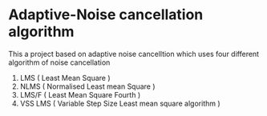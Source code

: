 # Adaptive-Noise cancellation algorithm 
This a project based on adaptive noise cancelltion which uses four different algorithm of noise cancellation 
1. LMS  ( Least Mean Square )
2. NLMS  ( Normalised Least mean Square )
3. LMS/F  ( Least Mean Square Fourth )
4. VSS LMS  ( Variable Step Size Least mean square algorithm )

